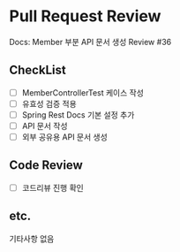 # Pull Request Review
Docs: Member 부분 API 문서 생성 Review #36
<br>

## CheckList
- [ ]  MemberControllerTest 케이스 작성
- [ ] 유효성 검증 적용
- [ ] Spring Rest Docs 기본 설정 추가
- [ ] API 문서 작성
- [ ] 외부 공유용 API 문서 생성

## Code Review
- [ ]  코드리뷰 진행 확인 

## etc.
기타사항 없음
<br>
